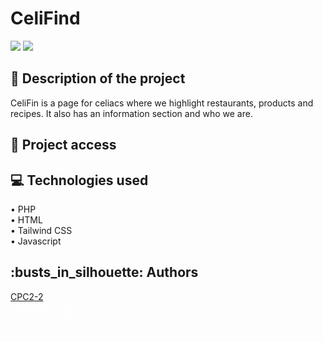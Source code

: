 <h1>CeliFind</h1>

<div display="flex">
  <img src="https://img.shields.io/badge/release date-march-green">
  <img src="https://img.shields.io/badge/status-in%20development-blue">
</div>

<h2>📖 Description of the project</h2>
<p>CeliFin is a page for celiacs where we highlight restaurants, products and recipes. It also has an information section and who we are.</p>

<h2>📁 Project access</h2>
<p></p>

<h2>💻 Technologies used</h2>
• PHP
<br>
• HTML
<br>
• Tailwind CSS
<br>
• Javascript

<h2>:busts_in_silhouette:  Authors</h2>
<a href="https://github.com/CPC2-2" decoration="none">CPC2-2</a>
<br>
<a href="https://github.com/Abrahamvsdev" style="color: white; text-decoration: none;">Abrahamvsdev</a>
<br>
<a href="https://github.com/Dani03082004" style="color: white; text-decoration: none;">Dani03082004</a>
<br>
<a href="https://github.com/jessicapb" style="color: white; text-decoration: none;">jessicapb</a>
